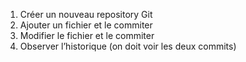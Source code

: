 1. Créer un nouveau repository Git
2. Ajouter un fichier et le commiter
3. Modifier le fichier et le commiter
4. Observer l’historique (on doit voir les deux commits)

